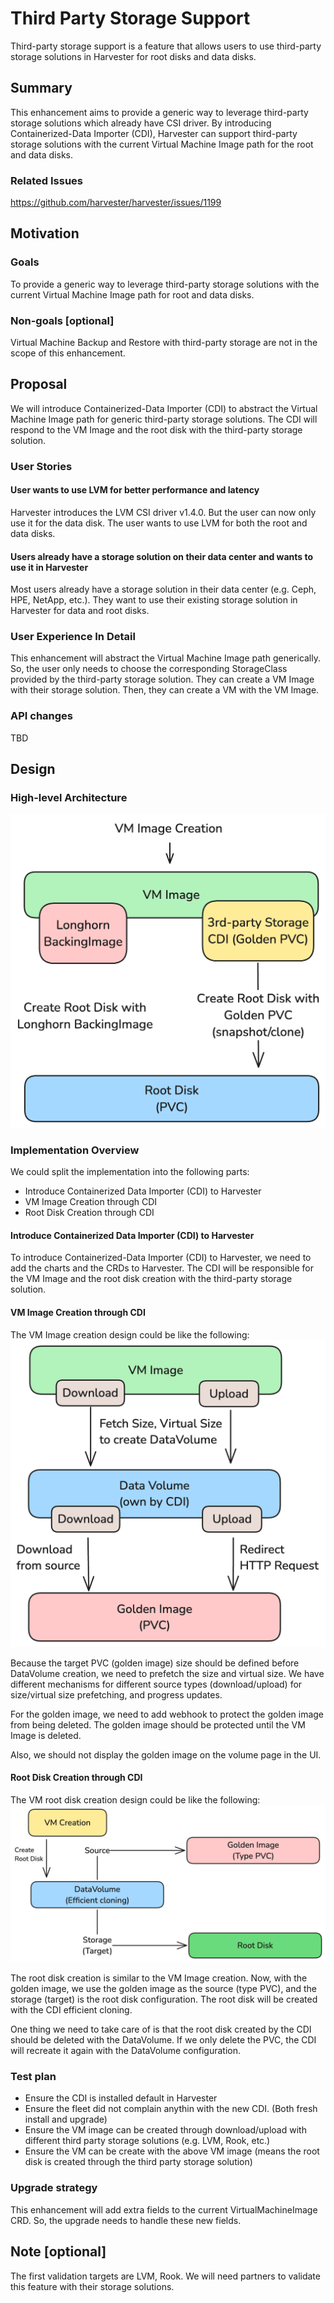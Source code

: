# Third Party Storage Support

Third-party storage support is a feature that allows users to use third-party storage solutions in Harvester for root disks and data disks.

## Summary

This enhancement aims to provide a generic way to leverage third-party storage solutions which already have CSI driver. By introducing Containerized-Data Importer (CDI), Harvester can support third-party storage solutions with the current Virtual Machine Image path for the root and data disks.

### Related Issues

https://github.com/harvester/harvester/issues/1199

## Motivation

### Goals

To provide a generic way to leverage third-party storage solutions with the current Virtual Machine Image path for root and data disks.

### Non-goals [optional]

Virtual Machine Backup and Restore with third-party storage are not in the scope of this enhancement.

## Proposal

We will introduce Containerized-Data Importer (CDI) to abstract the Virtual Machine Image path for generic third-party storage solutions.
The CDI will respond to the VM Image and the root disk with the third-party storage solution.

### User Stories

#### User wants to use LVM for better performance and latency 

Harvester introduces the LVM CSI driver v1.4.0. But the user can now only use it for the data disk. The user wants to use LVM for both the root and data disks.

#### Users already have a storage solution on their data center and wants to use it in Harvester

Most users already have a storage solution in their data center (e.g. Ceph, HPE, NetApp, etc.). They want to use their existing storage solution in Harvester for data and root disks.

### User Experience In Detail

This enhancement will abstract the Virtual Machine Image path generically. So, the user only needs to choose the corresponding StorageClass provided by the third-party storage solution. They can create a VM Image with their storage solution. Then, they can create a VM with the VM Image.

### API changes

TBD

## Design

### High-level Architecture

![3rd-party-high-level](./20250203-third-party-storage-support/high-level-design.png)

### Implementation Overview

We could split the implementation into the following parts:
- Introduce Containerized Data Importer (CDI) to Harvester
- VM Image Creation through CDI
- Root Disk Creation through CDI

#### Introduce Containerized Data Importer (CDI) to Harvester

To introduce Containerized-Data Importer (CDI) to Harvester, we need to add the charts and the CRDs to Harvester. The CDI will be responsible for the VM Image and the root disk creation with the third-party storage solution. 

#### VM Image Creation through CDI

The VM Image creation design could be like the following:
![vm-image-design](./20250203-third-party-storage-support/vm-image-design.png)

Because the target PVC (golden image) size should be defined before DataVolume creation, we need to prefetch the size and virtual size.
We have different mechanisms for different source types (download/upload) for size/virtual size prefetching, and progress updates.

For the golden image, we need to add webhook to protect the golden image from being deleted. The golden image should be protected until the VM Image is deleted.

Also, we should not display the golden image on the volume page in the UI.

#### Root Disk Creation through CDI

The VM root disk creation design could be like the following:
![root-disk-design](./20250203-third-party-storage-support/vm-root-disk-design.png)

The root disk creation is similar to the VM Image creation. Now, with the golden image, we use the golden image as the source (type PVC), and the storage (target) is the root disk configuration. The root disk will be created with the CDI efficient cloning.

One thing we need to take care of is that the root disk created by the CDI should be deleted with the DataVolume. If we only delete the PVC, the CDI will recreate it again with the DataVolume configuration.

### Test plan

- Ensure the CDI is installed default in Harvester
- Ensure the fleet did not complain anythin with the new CDI. (Both fresh install and upgrade)
- Ensure the VM image can be created through download/upload with different third party storage solutions (e.g. LVM, Rook, etc.)
- Ensure the VM can be create with the above VM image (means the root disk is created through the third party storage solution)

### Upgrade strategy

This enhancement will add extra fields to the current VirtualMachineImage CRD. So, the upgrade needs to handle these new fields.

## Note [optional]

The first validation targets are LVM, Rook.
We will need partners to validate this feature with their storage solutions.
